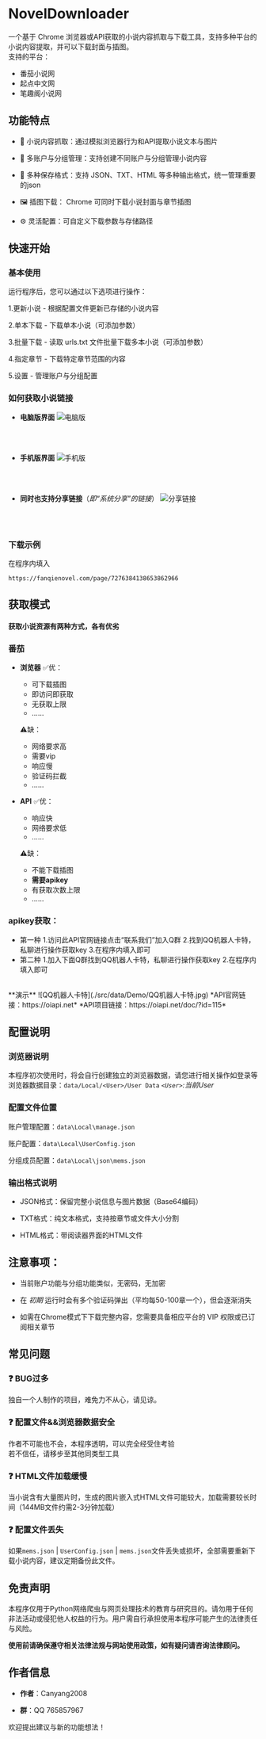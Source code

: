 # NovelDownloader
一个基于 Chrome 浏览器或API获取的小说内容抓取与下载工具，支持多种平台的小说内容提取，并可以下载封面与插图。  
支持的平台：
  - 番茄小说网
  - 起点中文网
  - 笔趣阁小说网

## 功能特点

- 📖 小说内容抓取：通过模拟浏览器行为和API提取小说文本与图片

- 👥 多账户与分组管理：支持创建不同账户与分组管理小说内容

- 💾 多种保存格式：支持 JSON、TXT、HTML 等多种输出格式，统一管理重要的json

- 🖼️ 插图下载： Chrome 可同时下载小说封面与章节插图

- ⚙️ 灵活配置：可自定义下载参数与存储路径

## 快速开始
### 基本使用
运行程序后，您可以通过以下选项进行操作：

1.更新小说 - 根据配置文件更新已存储的小说内容

2.单本下载 - 下载单本小说（可添加参数）

3.批量下载 - 读取 urls.txt 文件批量下载多本小说（可添加参数）

4.指定章节 - 下载特定章节范围的内容

5.设置 - 管理账户与分组配置

### 如何获取小说链接
- **电脑版界面**
![电脑版](./src/data/Demo/电脑版.jpg)
<br>
<br>

- **手机版界面**
![手机版](./src/data/Demo/手机版.jpg)
<br>
<br>

- **同时也支持分享链接**（*即“系统分享”的链接*）
![分享链接](./src/data/Demo/分享链接.jpg)
<br>
<br>

### 下载示例  
在程序内填入
```text
https://fanqienovel.com/page/7276384138653862966
```

## 获取模式
#### 获取小说资源有两种方式，各有优劣
### 番茄
- **浏览器**
  ✅优：
  - 可下载插图
  - 即访问即获取
  - 无获取上限
  - ……
  
  ⚠️缺：
  - 网络要求高
  - 需要vip
  - 响应慢
  - 验证码拦截
  - ……
- **API**
  ✅优：
  - 响应快
  - 网络要求低
  - ……

  ⚠️缺：
  - 不能下载插图
  - **需要apikey**
  - 有获取次数上限
  - ……
### apikey获取：
  - 第一种
    1.访问此API官网链接点击“联系我们”加入Q群
    2.找到QQ机器人卡特，私聊进行操作获取key
    3.在程序内填入即可
  - 第二种
    1.加入下面Q群找到QQ机器人卡特，私聊进行操作获取key
    2.在程序内填入即可
  <br>
  **演示**
  ![QQ机器人卡特](./src/data/Demo/QQ机器人卡特.jpg)
  *API官网链接：https://oiapi.net*
  *API项目链接：https://oiapi.net/doc/?id=115*

## 配置说明
### 浏览器说明
本程序初次使用时，将会自行创建独立的浏览器数据，请您进行相关操作如登录等  
浏览器数据目录：`data/Local/<User>/User Data`
*`<User>`:当前User*  
### 配置文件位置
账户管理配置：`data\Local\manage.json`

账户配置：`data\Local\UserConfig.json`

分组成员配置：`data\Local\json\mems.json`

###  输出格式说明
- JSON格式：保留完整小说信息与图片数据（Base64编码）

- TXT格式：纯文本格式，支持按章节或文件大小分割

- HTML格式：带阅读器界面的HTML文件

## 注意事项：

- 当前账户功能与分组功能类似，无密码，无加密

- 在 *初期* 运行时会有多个验证码弹出（平均每50-100章一个），但会逐渐消失

- 如需在Chrome模式下下载完整内容，您需要具备相应平台的 VIP 权限或已订阅相关章节

## 常见问题

### ❓ BUG过多
独自一个人制作的项目，难免力不从心，请见谅。

### ❓ 配置文件&&浏览器数据安全
作者不可能也不会，本程序透明，可以完全经受住考验  
若不信任，请移步至其他同类型工具

### ❓ HTML文件加载缓慢
当小说含有大量图片时，生成的图片嵌入式HTML文件可能较大，加载需要较长时间（144MB文件约需2-3分钟加载）

### ❓ 配置文件丢失
如果`mems.json` | `UserConfig.json` | `mems.json`文件丢失或损坏，全部需要重新下载小说内容，建议定期备份此文件。

## 免责声明
本程序仅用于Python网络爬虫与网页处理技术的教育与研究目的。请勿用于任何非法活动或侵犯他人权益的行为。用户需自行承担使用本程序可能产生的法律责任与风险。

**使用前请确保遵守相关法律法规与网站使用政策，如有疑问请咨询法律顾问。**

## 作者信息
- **作者**：Canyang2008

- **群**：QQ 765857967

欢迎提出建议与新的功能想法！
